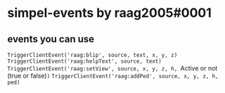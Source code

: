 # simpel-events by raag2005#0001

## events you can use
`TriggerClientEvent('raag:blip', source, text, x, y, z)`
`TriggerClientEvent('raag:helpText', source, text)`
`TriggerClientEvent('raag:setView', source, x, y, z, h, `Active or not (true or false)`)`
`TriggerClientEvent('raag:addPed', source, x, y, z, h, ped)`
